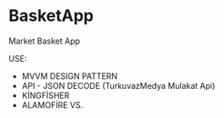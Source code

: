 # BasketApp

Market Basket App 

USE:

- MVVM DESIGN PATTERN
- API - JSON DECODE (TurkuvazMedya Mulakat Api)
- KİNGFİSHER
- ALAMOFİRE VS.


